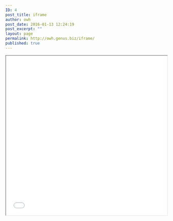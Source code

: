 ```yaml
---
ID: 4
post_title: iframe
author: owh
post_date: 2016-01-13 12:24:19
post_excerpt: ""
layout: page
permalink: http://owh.genus.biz/iframe/
published: true
---
```

<iframe src="/genusapps/#%7B%22a%22%3A%22OWH_WP_feed%22%7D" width="100%" height="500px">Iframe not supported</iframe>